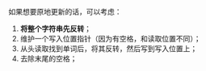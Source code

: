 如果想要原地更新的话，可以考虑：
1. **将整个字符串先反转**；
2. 维护一个写入位置指针（因为有空格，和读取位置不同）；
3. 从头读取找到单词后，将其反转，然后写到写入位置上；
4. 去除末尾的空格；